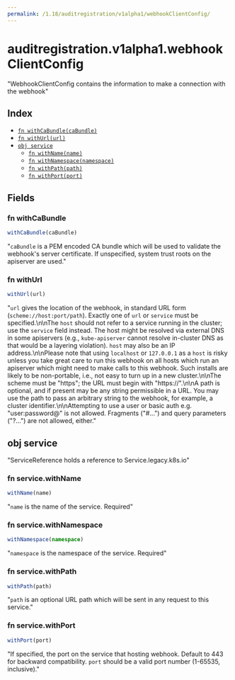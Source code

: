 ```yaml
---
permalink: /1.18/auditregistration/v1alpha1/webhookClientConfig/
---
```


# auditregistration.v1alpha1.webhookClientConfig

"WebhookClientConfig contains the information to make a connection with the webhook"

## Index

* [`fn withCaBundle(caBundle)`](#fn-withcabundle)
* [`fn withUrl(url)`](#fn-withurl)
* [`obj service`](#obj-service)
  * [`fn withName(name)`](#fn-servicewithname)
  * [`fn withNamespace(namespace)`](#fn-servicewithnamespace)
  * [`fn withPath(path)`](#fn-servicewithpath)
  * [`fn withPort(port)`](#fn-servicewithport)

## Fields

### fn withCaBundle

```ts
withCaBundle(caBundle)
```

"`caBundle` is a PEM encoded CA bundle which will be used to validate the webhook's server certificate. If unspecified, system trust roots on the apiserver are used."

### fn withUrl

```ts
withUrl(url)
```

"`url` gives the location of the webhook, in standard URL form (`scheme://host:port/path`). Exactly one of `url` or `service` must be specified.\n\nThe `host` should not refer to a service running in the cluster; use the `service` field instead. The host might be resolved via external DNS in some apiservers (e.g., `kube-apiserver` cannot resolve in-cluster DNS as that would be a layering violation). `host` may also be an IP address.\n\nPlease note that using `localhost` or `127.0.0.1` as a `host` is risky unless you take great care to run this webhook on all hosts which run an apiserver which might need to make calls to this webhook. Such installs are likely to be non-portable, i.e., not easy to turn up in a new cluster.\n\nThe scheme must be \"https\"; the URL must begin with \"https://\".\n\nA path is optional, and if present may be any string permissible in a URL. You may use the path to pass an arbitrary string to the webhook, for example, a cluster identifier.\n\nAttempting to use a user or basic auth e.g. \"user:password@\" is not allowed. Fragments (\"#...\") and query parameters (\"?...\") are not allowed, either."

## obj service

"ServiceReference holds a reference to Service.legacy.k8s.io"

### fn service.withName

```ts
withName(name)
```

"`name` is the name of the service. Required"

### fn service.withNamespace

```ts
withNamespace(namespace)
```

"`namespace` is the namespace of the service. Required"

### fn service.withPath

```ts
withPath(path)
```

"`path` is an optional URL path which will be sent in any request to this service."

### fn service.withPort

```ts
withPort(port)
```

"If specified, the port on the service that hosting webhook. Default to 443 for backward compatibility. `port` should be a valid port number (1-65535, inclusive)."